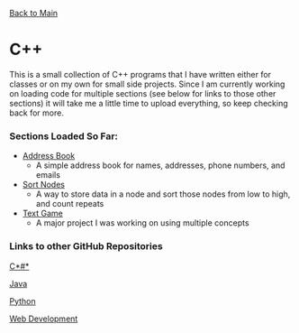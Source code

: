 [Back to Main](/)

# C++

This is a small collection of C++ programs that I have written either for classes or on my own for small side projects.
Since I am currently working on loading code for multiple sections (see below for links to those other sections) it will
take me a little time to upload everything, so keep checking back for more.

### Sections Loaded So Far:

  * [Address Book](addressbook)
    * A simple address book for names, addresses, phone numbers, and emails
  * [Sort Nodes](sortNodes)
    * A way to store data in a node and sort those nodes from low to high, and count repeats
  * [Text Game](textGame)
    * A major project I was working on using multiple concepts

### Links to other GitHub Repositories

[C*#*](../csharp)

[Java](../java)

[Python](../python)

[Web Development](../webdev)
